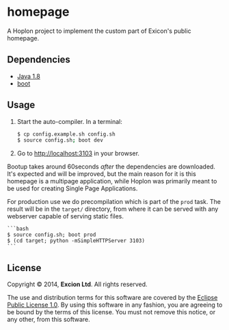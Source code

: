 # homepage

A Hoplon project to implement the custom part of Exicon's public homepage.

## Dependencies

- [Java 1.8][1]
- [boot][2]

## Usage

1. Start the auto-compiler. In a terminal:

    ```bash
    $ cp config.example.sh config.sh
    $ source config.sh; boot dev
    ```

2. Go to [http://localhost:3103][3] in your browser.

Bootup takes around 60seconds *after* the dependencies are downloaded.
It's expected and will be improved, but the main reason for it is
this homepage is a multipage application, while Hoplon was primarily
meant to be used for creating Single Page Applications.

For production use we do precompilation which is part of the `prod` task.
The result will be in the `target/` directory, from where it can be served
with any webserver capable of serving static files.

    ```bash
    $ source config.sh; boot prod
    $ (cd target; python -mSimpleHTTPServer 3103)
    ```

## License

Copyright © 2014, **Excion Ltd**. All rights reserved.

The use and distribution terms for this software are covered by the [Eclipse
Public License 1.0](http://opensource.org/licenses/eclipse-1.0.php). By using
this software in any fashion, you are agreeing to be bound by the terms of
this license. You must not remove this notice, or any other, from this software.

[1]: http://www.oracle.com/technetwork/java/javase/downloads/jdk8-downloads-2133151.html
[2]: https://github.com/boot-clj/boot#install
[3]: http://localhost:3103
